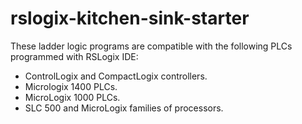 # rslogix-kitchen-sink-starter
These ladder logic programs are compatible with the following PLCs programmed with RSLogix IDE:
- ControlLogix and CompactLogix controllers.
- Micrologix 1400 PLCs.
- MicroLogix 1000 PLCs.
- SLC 500 and MicroLogix families of processors.
